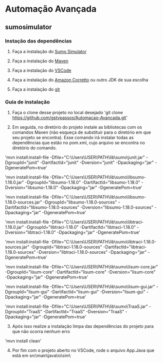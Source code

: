 ﻿# Automação Avançada
## sumosimulator

###

### Instação das dependências

1. Faça a instalação do [Sumo Simulator](https://eclipse.dev/sumo/)

2. Faça a instalação do [Maven](https://maven.apache.org/)

3. Faça a instalação do [VSCode](https://code.visualstudio.com/download)

4. Faça a instalação do [Amazon Corretto](https://docs.aws.amazon.com/corretto/latest/corretto-21-ug/downloads-list.html) ou outro JDK de sua escolha

5. Faça a instalação do [git](https://git-scm.com/downloads)

### Guia de instalação

1. Faça o clone desse projeto no local desejado
'git clone https://github.com/gstvpassos/Automacao-Avancada.git'

2. Em seguida, no diretório do projeto instale as bibliotecas com os comandos Maven (não esqueça de substituir para o diretório em que seu projeto se encontra). Esse comando irá instalar todas as dependências que estão no pom.xml, cujo arquivo se encontra no diretório do comando.

'mvn install:install-file -Dfile="C:\Users\USER\PATH\lib\sumo\junit.jar" -DgroupId="junit" -DartifactId="junit" -Dversion="junit" -Dpackaging="jar" -DgeneratePom=true'

'mvn install:install-file -Dfile="C:\Users\USER\PATH\lib\sumo\libsumo-1.18.0.jar" -DgroupId="libsumo-1.18.0" -DartifactId="libsumo-1.18.0" -Dversion="libsumo-1.18.0" -Dpackaging="jar" -DgeneratePom=true'

'mvn install:install-file -Dfile="C:\Users\USER\PATH\lib\sumo\libsumo-1.18.0-sources.jar" -DgroupId="libsumo-1.18.0-sources" -DartifactId="libsumo-1.18.0-sources" -Dversion="libsumo-1.18.0-sources" -Dpackaging="jar" -DgeneratePom=true'

'mvn install:install-file -Dfile="C:\Users\USER\PATH\lib\sumo\libtraci-1.18.0.jar" -DgroupId="libtraci-1.18.0" -DartifactId="libtraci-1.18.0" -Dversion="libtraci-1.18.0" -Dpackaging="jar" -DgeneratePom=true'

'mvn install:install-file -Dfile="C:\Users\USER\PATH\lib\sumo\libtraci-1.18.0-sources.jar" -DgroupId="libtraci-1.18.0-sources" -DartifactId="libtraci-1.18.0-sources" -Dversion="libtraci-1.18.0-sources" -Dpackaging="jar" -DgeneratePom=true'

'mvn install:install-file -Dfile="C:\Users\USER\PATH\lib\sumo\lisum-core.jar" -DgroupId="lisum-core" -DartifactId="lisum-core" -Dversion="lisum-core" -Dpackaging="jar" -DgeneratePom=true'

'mvn install:install-file -Dfile="C:\Users\USER\PATH\lib\sumo\lisum-gui.jar" -DgroupId="lisum-gui" -DartifactId="lisum-gui" -Dversion="lisum-gui" -Dpackaging="jar" -DgeneratePom=true'

'mvn install:install-file -Dfile="C:\Users\USER\PATH\lib\sumo\TraaS.jar" -DgroupId="TraaS" -DartifactId="TraaS" -Dversion="TraaS" -Dpackaging="jar" -DgeneratePom=true'

3. Após isso realize a instalação limpa das dependências do projeto para que não ocorra nenhum erro

'mvn install clean'

4. Por fim com o projeto aberto no VSCode, rode o arquivo App.Java que está em src\main\java\io\sim\